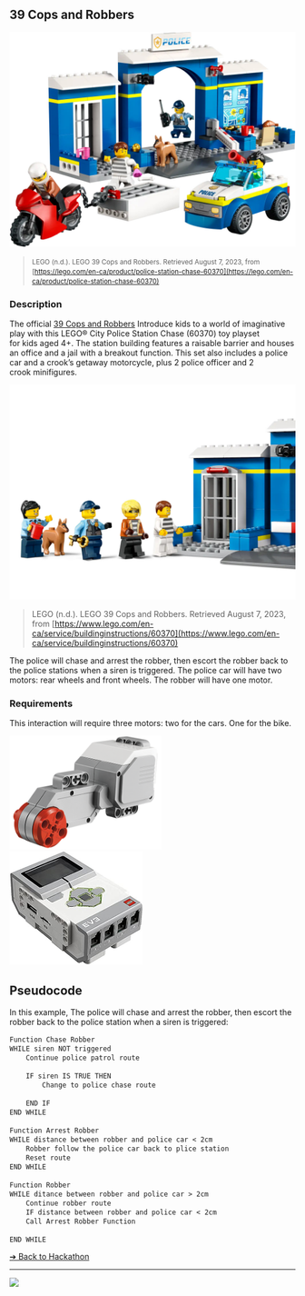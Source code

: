 ## 39 Cops and Robbers

![39 Cops and Robbers](images/cops-robbers1.jpg)

> <small>LEGO (n.d.). LEGO 39 Cops and Robbers. Retrieved August 7, 2023, from [https://lego.com/en-ca/product/police-station-chase-60370](https://lego.com/en-ca/product/police-station-chase-60370)</small>

### Description

The official [39 Cops and Robbers](https://lego.com/en-ca/product/police-station-chase-60370) Introduce kids to a world of imaginative play with this LEGO® City Police Station Chase (60370) toy playset for kids aged 4+. The station building features a raisable barrier and houses an office and a jail with a breakout function. This set also includes a police car and a crook’s getaway motorcycle, plus 2 police officer and 2 crook minifigures.

![39 Cops and Robbers](images/cops-robbers2.jpg)

> <smalll>LEGO (n.d.). LEGO 39 Cops and Robbers. Retrieved August 7, 2023, from [https://www.lego.com/en-ca/service/buildinginstructions/60370](https://www.lego.com/en-ca/service/buildinginstructions/60370)</small>

The police will chase and arrest the robber, then escort the robber back to the police stations when a siren is triggered. The police car will have two motors: rear wheels and front wheels. The robber will have one motor.

### Requirements

This interaction will require three motors: two for the cars. One for the bike.

<img src="media/ev3/servo-motor.png" height="200">
<img src="media/ev3/brick.jpg" height="200">

## Pseudocode

In this example, The police will chase and arrest the robber, then escort the robber back to the police station when a siren is triggered:

```pseudocode
Function Chase Robber
WHILE siren NOT triggered
	Continue police patrol route

	IF siren IS TRUE THEN
		Change to police chase route

	END IF
END WHILE

Function Arrest Robber
WHILE distance between robber and police car < 2cm
	Robber follow the police car back to plice station
	Reset route
END WHILE

Function Robber
WHILE ditance between robber and police car > 2cm
	Continue robber route
	IF distance between robber and police car < 2cm
	Call Arrest Robber Function

END WHILE
```

[&#10132; Back to Hackathon](/hackathon-set/)

---

<a href="https://brickmmo.com">
<img src="https://brickmmo.com/images/brickmmo-logo-horizontal.jpg" width="100">
</a>
